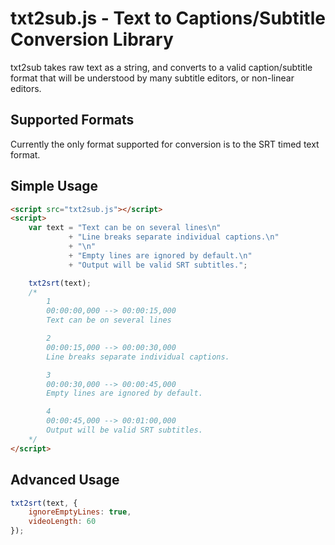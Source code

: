 # txt2sub.js - Text to Captions/Subtitle Conversion Library
txt2sub takes raw text as a string, and converts to a valid caption/subtitle format that will be understood by many subtitle editors, or non-linear editors.

## Supported Formats
Currently the only format supported for conversion is to the SRT timed text format.

## Simple Usage
```html
<script src="txt2sub.js"></script>
<script>
    var text = "Text can be on several lines\n"
             + "Line breaks separate individual captions.\n"
             + "\n"
             + "Empty lines are ignored by default.\n"
             + "Output will be valid SRT subtitles.";

    txt2srt(text);
    /*
        1
        00:00:00,000 --> 00:00:15,000
        Text can be on several lines

        2
        00:00:15,000 --> 00:00:30,000
        Line breaks separate individual captions.

        3
        00:00:30,000 --> 00:00:45,000
        Empty lines are ignored by default.

        4
        00:00:45,000 --> 00:01:00,000
        Output will be valid SRT subtitles.
    */
</script>
```

## Advanced Usage

```javascript
txt2srt(text, {
    ignoreEmptyLines: true,
    videoLength: 60
});
```